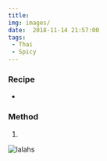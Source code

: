 ```yaml
---
title:
img: images/
date:  2018-11-14 21:57:00
tags:
 - Thai
 - Spicy
---
```


<preview text>

### Recipe

-

### Method

1.

![lalahs](/images/lalas.jpeg)



